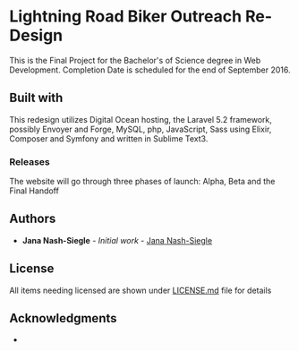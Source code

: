 # Lightning Road Biker Outreach Re-Design

This is the Final Project for the Bachelor's of Science degree in Web Development.  Completion Date is scheduled for the end of September 2016.  

## Built with

This redesign utilizes Digital Ocean hosting, the Laravel 5.2 framework, possibly Envoyer and Forge, MySQL, php, JavaScript, Sass using Elixir, Composer and Symfony and written in Sublime Text3.

### Releases

The website will go through three phases of launch:
Alpha, Beta and the Final Handoff

## Authors

* **Jana Nash-Siegle** - *Initial work* - [Jana Nash-Siegle](https://github.com/jnashsiegle)

## License

All items needing licensed are shown under [LICENSE.md](../master/LICENSE) file for details

## Acknowledgments

* 

